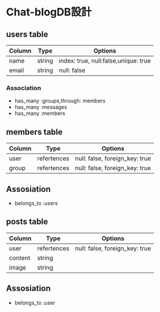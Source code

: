 # Chat-blogDB設計

## users table

|Column|Type|Options|
|------|----|-------|
|name|string|index: true, null:false,unique: true|
|email|string|null: false|

### Association
- has_many :groups,through: members
- has_many :messages
- has_many :members


## members table
|Column|Type|Options|
|------|----|-------|
|user|refertences|null: false, foreign_key: true|
|group|refertences|null: false, foreign_key: true|

## Assosiation
- belongs_to :users




## posts table
Column|Type|Options|
|------|----|-------|
|user|refertences|null: false, foreign_key: true|
|content|string|
|image|string|

## Assosiation
- belongs_to :user

